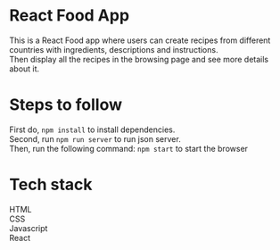 # React Food App

This is a React Food app where users can create recipes from different countries with ingredients, descriptions and instructions.</br>
Then display all the recipes in the browsing page and see more details about it.

# Steps to follow

First do, <code>npm install</code> to install dependencies.</br>
Second, run <code>npm run server</code> to run json server.</br>
Then, run the following command: <code>npm start</code> to start the browser

# Tech stack

HTML</br>
CSS</br>
Javascript</br>
React</br>
